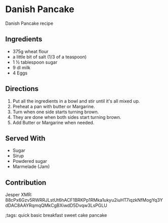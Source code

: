 # Danish Pancake
Danish Pancake recipe

## Ingredients

- 375g wheat flour
- a little bit of salt (1/3 of a teaspoon)
- 1 ½ tablespoon sugar
- 9 dl milk
- 4 Eggs

## Directions
1. Put all the ingredients in a bowl and stir until it's all mixed up.
2. Preheat a pan with butter or Margarine.
3. Turn when one side starts turning brown.
4. They are done when both sides start turning brown.
5. Add Butter or Margarine when needed.

## Served With
- Sugar
- Sirup
- Powdered sugar
- Marmelade (Jam)

## Contribution

Jesper
XMR: 88cPx6Gzv5RWRRJLstUt6hACF1BRKPp1RMka1ukyu2iuHT7iqzkNfMogYq3YdDAC8AAYRqmqQMkCgBXiwdD5Dvqw3LsPGLU

;tags: quick basic breakfast sweet cake pancake
